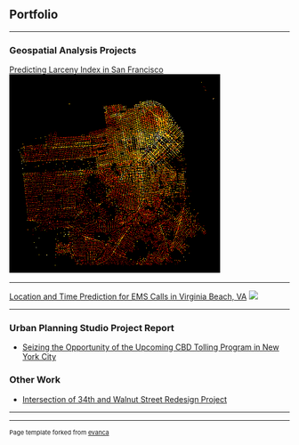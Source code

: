 ## Portfolio

---

### Geospatial Analysis Projects 

[Predicting Larceny Index in San Francisco](https://njxinran95.github.io/xin_he_finalproject/)
<img src="images/Python_img1.png?raw=true"/>

---
[Location and Time Prediction for EMS Calls in Virginia Beach, VA](/pdf/sample_presentation.pdf)
<img src="images/dummy_thumbnail.jpg?raw=true"/>

---

### Urban Planning Studio Project Report

- [Seizing the Opportunity of the Upcoming CBD Tolling Program in New York City](/pdf/sample_presentation.pdf)

### Other Work

- [Intersection of 34th and Walnut Street Redesign Project](/pdf/sample_presentation.pdf)

---




---
<p style="font-size:11px">Page template forked from <a href="https://github.com/evanca/quick-portfolio">evanca</a></p>
<!-- Remove above link if you don't want to attibute -->
